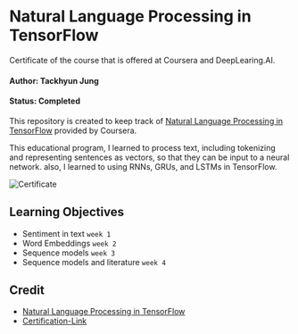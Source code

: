 # Natural Language Processing in TensorFlow

Certificate of the course that is offered at Coursera and DeepLearing.AI.

#### Author: Tackhyun Jung

#### Status: Completed

This repository is created to keep track of [Natural Language Processing in TensorFlow](https://www.coursera.org/learn/natural-language-processing-tensorflow?) provided by Coursera.

This educational program, I learned to process text, including tokenizing and representing sentences as vectors, so that they can be input to a neural network. also, I learned to using RNNs, GRUs, and LSTMs in TensorFlow.

![Certificate](https://user-images.githubusercontent.com/41291493/117556976-73946a00-b0a9-11eb-8be4-c55601296f58.png)

## Learning Objectives

- Sentiment in text `week 1`
- Word Embeddings `week 2`
- Sequence models `week 3`
- Sequence models and literature `week 4`

## Credit

- [Natural Language Processing in TensorFlow](https://www.coursera.org/learn/natural-language-processing-tensorflow?)
- [Certification-Link](https://www.coursera.org/account/accomplishments/verify/MSDXGEPXFXMY)
